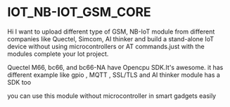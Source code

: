 # IOT_NB-IOT_GSM_CORE

Hi
I want to upload different type of GSM, NB-IoT module from different companies like Quectel, Simcom, AI thinker
and build a stand-alone IoT device without using microcontrollers or AT commands.just with the modules complete your Iot project.

Quectel M66, bc66, and bc66-NA have Opencpu SDK.It's awesome. it has different example like gpio , MQTT , SSL/TLS
and AI thinker module has a SDK too

you can use this module without microcontroller in smart gadgets easily
